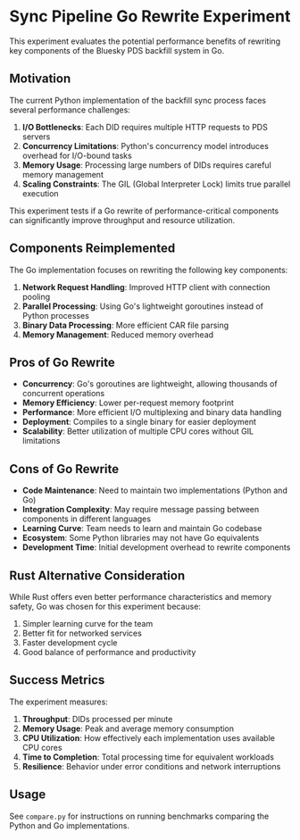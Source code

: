 # Sync Pipeline Go Rewrite Experiment

This experiment evaluates the potential performance benefits of rewriting key components of the Bluesky PDS backfill system in Go.

## Motivation

The current Python implementation of the backfill sync process faces several performance challenges:

1. **I/O Bottlenecks**: Each DID requires multiple HTTP requests to PDS servers
2. **Concurrency Limitations**: Python's concurrency model introduces overhead for I/O-bound tasks
3. **Memory Usage**: Processing large numbers of DIDs requires careful memory management
4. **Scaling Constraints**: The GIL (Global Interpreter Lock) limits true parallel execution

This experiment tests if a Go rewrite of performance-critical components can significantly improve throughput and resource utilization.

## Components Reimplemented

The Go implementation focuses on rewriting the following key components:

1. **Network Request Handling**: Improved HTTP client with connection pooling
2. **Parallel Processing**: Using Go's lightweight goroutines instead of Python processes
3. **Binary Data Processing**: More efficient CAR file parsing
4. **Memory Management**: Reduced memory overhead

## Pros of Go Rewrite

- **Concurrency**: Go's goroutines are lightweight, allowing thousands of concurrent operations
- **Memory Efficiency**: Lower per-request memory footprint
- **Performance**: More efficient I/O multiplexing and binary data handling
- **Deployment**: Compiles to a single binary for easier deployment
- **Scalability**: Better utilization of multiple CPU cores without GIL limitations

## Cons of Go Rewrite

- **Code Maintenance**: Need to maintain two implementations (Python and Go)
- **Integration Complexity**: May require message passing between components in different languages
- **Learning Curve**: Team needs to learn and maintain Go codebase
- **Ecosystem**: Some Python libraries may not have Go equivalents
- **Development Time**: Initial development overhead to rewrite components

## Rust Alternative Consideration

While Rust offers even better performance characteristics and memory safety, Go was chosen for this experiment because:

1. Simpler learning curve for the team
2. Better fit for networked services
3. Faster development cycle
4. Good balance of performance and productivity

## Success Metrics

The experiment measures:

1. **Throughput**: DIDs processed per minute
2. **Memory Usage**: Peak and average memory consumption
3. **CPU Utilization**: How effectively each implementation uses available CPU cores
4. **Time to Completion**: Total processing time for equivalent workloads
5. **Resilience**: Behavior under error conditions and network interruptions

## Usage

See `compare.py` for instructions on running benchmarks comparing the Python and Go implementations. 